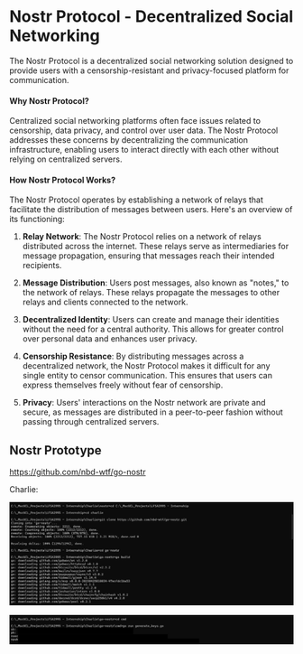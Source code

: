 # Nostr Protocol - Decentralized Social Networking

The Nostr Protocol is a decentralized social networking solution designed to provide users with a censorship-resistant and privacy-focused platform for communication.

#### Why Nostr Protocol?
Centralized social networking platforms often face issues related to censorship, data privacy, and control over user data. The Nostr Protocol addresses these concerns by decentralizing the communication infrastructure, enabling users to interact directly with each other without relying on centralized servers.

#### How Nostr Protocol Works?
The Nostr Protocol operates by establishing a network of relays that facilitate the distribution of messages between users. Here's an overview of its functioning:

1. **Relay Network**: The Nostr Protocol relies on a network of relays distributed across the internet. These relays serve as intermediaries for message propagation, ensuring that messages reach their intended recipients.

2. **Message Distribution**: Users post messages, also known as "notes," to the network of relays. These relays propagate the messages to other relays and clients connected to the network.

3. **Decentralized Identity**: Users can create and manage their identities without the need for a central authority. This allows for greater control over personal data and enhances user privacy.

4. **Censorship Resistance**: By distributing messages across a decentralized network, the Nostr Protocol makes it difficult for any single entity to censor communication. This ensures that users can express themselves freely without fear of censorship.

5. **Privacy**: Users' interactions on the Nostr network are private and secure, as messages are distributed in a peer-to-peer fashion without passing through centralized servers.

## Nostr Prototype  
https://github.com/nbd-wtf/go-nostr




Charlie:

![alt text](<Capture d’écran .png>)


![alt text](<Capture d’écran -1.png>)


